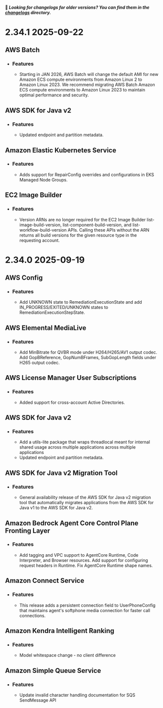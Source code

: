  #### 👋 _Looking for changelogs for older versions? You can find them in the [changelogs](./changelogs) directory._
# __2.34.1__ __2025-09-22__
## __AWS Batch__
  - ### Features
    - Starting in JAN 2026, AWS Batch will change the default AMI for new Amazon ECS compute environments from Amazon Linux 2 to Amazon Linux 2023. We recommend migrating AWS Batch Amazon ECS compute environments to Amazon Linux 2023 to maintain optimal performance and security.

## __AWS SDK for Java v2__
  - ### Features
    - Updated endpoint and partition metadata.

## __Amazon Elastic Kubernetes Service__
  - ### Features
    - Adds support for RepairConfig overrides and configurations in EKS Managed Node Groups.

## __EC2 Image Builder__
  - ### Features
    - Version ARNs are no longer required for the EC2 Image Builder list-image-build-version, list-component-build-version, and list-workflow-build-version APIs. Calling these APIs without the ARN returns all build versions for the given resource type in the requesting account.

# __2.34.0__ __2025-09-19__
## __AWS Config__
  - ### Features
    - Add UNKNOWN state to RemediationExecutionState and add IN_PROGRESS/EXITED/UNKNOWN states to RemediationExecutionStepState.

## __AWS Elemental MediaLive__
  - ### Features
    - Add MinBitrate for QVBR mode under H264/H265/AV1 output codec. Add GopBReference, GopNumBFrames, SubGopLength fields under H265 output codec.

## __AWS License Manager User Subscriptions__
  - ### Features
    - Added support for cross-account Active Directories.

## __AWS SDK for Java v2__
  - ### Features
    - Add a utils-lite package that wraps threadlocal meant for internal shared usage across multiple applications across multiple applications
    - Updated endpoint and partition metadata.

## __AWS SDK for Java v2 Migration Tool__
  - ### Features
    - General availability release of the AWS SDK for Java v2 migration tool that automatically migrates applications from the AWS SDK for Java v1 to the AWS SDK for Java v2.

## __Amazon Bedrock Agent Core Control Plane Fronting Layer__
  - ### Features
    - Add tagging and VPC support to AgentCore Runtime, Code Interpreter, and Browser resources. Add support for configuring request headers in Runtime. Fix AgentCore Runtime shape names.

## __Amazon Connect Service__
  - ### Features
    - This release adds a persistent connection field to UserPhoneConfig that maintains agent's softphone media connection for faster call connections.

## __Amazon Kendra Intelligent Ranking__
  - ### Features
    - Model whitespace change - no client difference

## __Amazon Simple Queue Service__
  - ### Features
    - Update invalid character handling documentation for SQS SendMessage API

